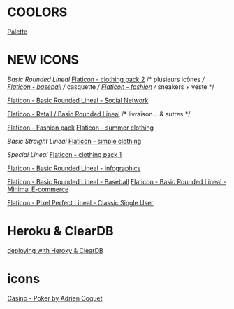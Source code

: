 

# COOLORS

[Palette](https://coolors.co/312e2a-4b4449-dad1c8-f9f7f6-ff6000)



# NEW ICONS


*Basic Rounded Lineal*
[Flaticon - clothing pack 2](https://www.flaticon.com/packs/clothes-222?word=clothing) /* plusieurs icônes */
[Flaticon - baseball](https://www.flaticon.com/packs/baseball-67) /* casquette */
[Flaticon - fashion](https://www.flaticon.com/packs/fashion-78) /* sneakers + veste */



<!-- MK -- icones social utilisées dans le footer -->
[Flaticon - Basic Rounded Lineal - Social Network](https://www.flaticon.com/packs/social-network-12)



[Flaticon - Retail / Basic Rounded Lineal](https://www.flaticon.com/packs/retail-30) /* livraison... & autres */


[Flaticon - Fashion pack](https://www.flaticon.com/packs/fashion-48)
[Flaticon - summer clothing](https://www.flaticon.com/packs/summer-clothing-20?word=clothing)


*Basic Straight Lineal*
[Flaticon - simple clothing](https://www.flaticon.com/packs/clothing-style-5?word=clothing)

*Special Lineal*
[Flaticon - clothing pack 1](https://www.flaticon.com/packs/clothes-108?word=clothing)



[Flaticon - Basic Rounded Lineal - Infographics](https://www.flaticon.com/packs/infographics-9)




[Flaticon - Basic Rounded Lineal - Baseball](https://www.flaticon.com/packs/baseball-29)
[Flaticon - Basic Rounded Lineal - Minimal E-commerce](https://www.flaticon.com/packs/minimal-ecommerce)




<!-- T*T -->

[Flaticon - Pixel Perfect Lineal - Classic Single User](https://www.flaticon.com/packs/classic-single-user-icon-set)





<!-- T*T -->



# Heroku & ClearDB

[deploying with Heroky & ClearDB](https://www.youtube.com/watch?v=ZZp0VIjTsbM)


# icons

[Casino - Poker by Adrien Coquet](https://thenounproject.com/browse/collection-icon/casino-poker-54247/?p=1)